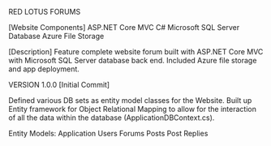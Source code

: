 RED LOTUS FORUMS

[Website Components]
ASP.NET Core MVC
C#
Microsoft SQL Server Database
Azure File Storage

[Description]
Feature complete website forum built with ASP.NET Core MVC with Microsoft SQL Server database back end. Included Azure file storage and app deployment.

VERSION 1.0.0 [Initial Commit]

Defined various DB sets as entity model classes for the Website. Built up Entity framework for Object Relational Mapping to allow for the interaction of all the data within the database (ApplicationDBContext.cs).

Entity Models:
Application Users
Forums
Posts
Post Replies
